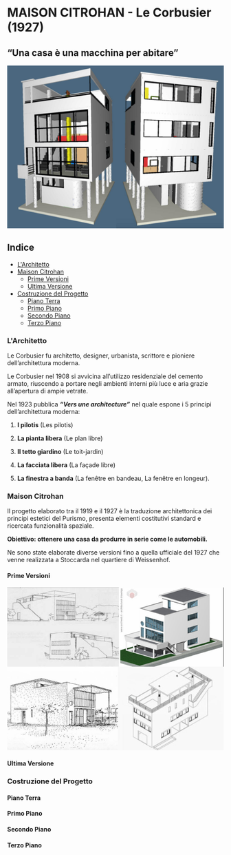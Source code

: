# MAISON CITROHAN - Le Corbusier (1927)

## “Una casa è una macchina per abitare”

![Maison Citrohan](https://github.com/Veronicach30/projects-2016/blob/master/506920/COLLAGE.jpg)

## Indice
  - [L'Architetto](https://github.com/Veronicach30/projects-2016/blob/master/506920/README.md#larchitetto)
  - [Maison Citrohan](https://github.com/Veronicach30/projects-2016/blob/master/506920/README.md#maison-citrohan)
    -  [Prime Versioni](https://github.com/Veronicach30/projects-2016/blob/master/506920/README.md#prime-versioni)
    -  [Ultima Versione](https://github.com/Veronicach30/projects-2016/blob/master/506920/README.md#ultima-versione)
  - [Costruzione del Progetto](https://github.com/Veronicach30/projects-2016/blob/master/506920/README.md#costruzione-del-progetto)
    - [Piano Terra](https://github.com/Veronicach30/projects-2016/blob/master/506920/README.md#piano-terra)
    - [Primo Piano](https://github.com/Veronicach30/projects-2016/blob/master/506920/README.md#primo-piano)
    - [Secondo Piano](https://github.com/Veronicach30/projects-2016/blob/master/506920/README.md#secondo-piano)
    - [Terzo Piano](https://github.com/Veronicach30/projects-2016/blob/master/506920/README.md#terzo-piano)

### L'Architetto

Le Corbusier fu architetto, designer, urbanista, scrittore e pioniere dell’architettura moderna.

Le Corbusier nel 1908 si avvicina all’utilizzo residenziale del cemento armato, riuscendo a portare negli ambienti interni più luce e aria grazie all’apertura di ampie vetrate. 

Nel 1923 pubblica _**“Vers une architecture”**_ nel quale espone i 5 principi dell’architettura moderna:

1.	  **I pilotis** (Les pilotis) 

2.	  **La pianta libera** (Le plan libre) 

3.	  **Il tetto giardino** (Le toit-jardin) 

4.	  **La facciata libera** (La façade libre) 

5.	  **La finestra a banda** (La fenêtre en bandeau, La fenêtre en longeur).

### Maison Citrohan

Il progetto elaborato tra il 1919 e il 1927 è la traduzione architettonica dei principi estetici del Purismo, presenta elementi costitutivi standard e ricercata funzionalità spaziale.

**Obiettivo: ottenere una casa da produrre in serie come le automobili.**

Ne sono state elaborate diverse versioni fino a quella ufficiale del 1927 che venne realizzata a Stoccarda nel quartiere di Weissenhof.

#### Prime Versioni

![Prime Versioni](https://github.com/Veronicach30/projects-2016/blob/master/506920/PrimeVersioni.jpg)


#### Ultima Versione
### Costruzione del Progetto
#### Piano Terra
#### Primo Piano
#### Secondo Piano
#### Terzo Piano
